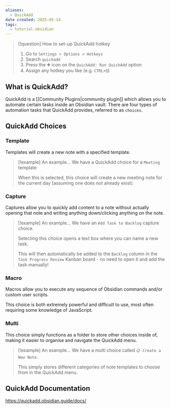 ```yaml
---
aliases:
  - QuickAdd
date created: 2025-05-14
tags:
  - tutorial-obsidian
---
```


> [!question] How to set-up QuickAdd hotkey
> 1. Go to `Settings > Options > Hotkeys`
> 2. Search `quickadd`
> 3. Press the ➕ icon on the `QuickAdd: Run QuickAdd` option
> 4. Assign any hotkey you like (e.g. `CTRL+Q`)

## What is QuickAdd?

QuickAdd is a [[Community Plugins|community plugin]] which allows you to automate certain tasks inside an Obsidian vault. There are four types of automation tasks that QuickAdd provides, referred to as `choices`.

## QuickAdd Choices
### Template

Templates will create a new note with a specified template. 

> [!example] An example...
> We have a QuickAdd choice for a `Meeting` template
> 
> When this is selected, this choice will create a new meeting note for the current day (assuming one does not already exist).

### Capture

Captures allow you to quickly add content to a note without actually opening that note and writing anything down/clicking anything on the note.

> [!example] An example...
> We have an `Add Task to Backlog` capture choice. 
> 
> Selecting this choice opens a text box where you can name a new task. 
> 
> This will then automatically be added to the `Backlog` column in the `Task Progress Review` Kanban board - no need to open it and add the task manually!

### Macro

Macros allow you to execute any sequence of Obsidian commands and/or custom user scripts. 

This choice is both extremely powerful and difficult to use, most often requiring some knowledge of JavaScript.

### Multi

This choice simply functions as a folder to store other choices inside of, making it easier to organise and navigate the QuickAdd menu.

> [!example] An example...
> We have a multi choice called `📋 Create a New Note`.
> 
> This simply stores different categories of note templates to choose from in the QuickAdd menu.

## QuickAdd Documentation

https://quickadd.obsidian.guide/docs/